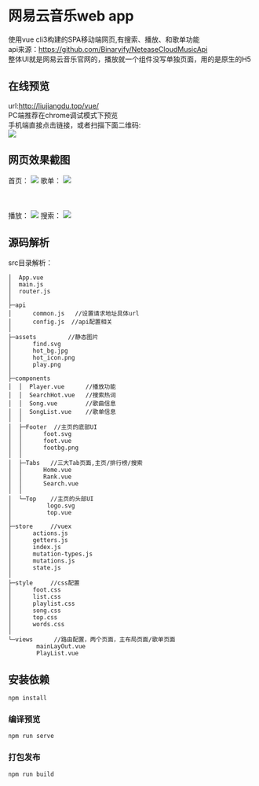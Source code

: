 # 网易云音乐web app

  使用vue cli3构建的SPA移动端网页,有搜索、播放、和歌单功能 <br>
  api来源：https://github.com/Binaryify/NeteaseCloudMusicApi <br>
  整体UI就是网易云音乐官网的，播放就一个组件没写单独页面，用的是原生的H5<audio>
  
## 在线预览
url:http://liujiangdu.top/vue/  <br>
PC端推荐在chrome调试模式下预览 <br>
手机端直接点击链接，或者扫描下面二维码: <br>
![](https://github.com/janyin/vue-wangyiyun-music/blob/master/screenshot/qr.png)

## 网页效果截图
首页：
![](https://github.com/janyin/vue-wangyiyun-music/blob/master/screenshot/index.jpg)
歌单：
![](https://github.com/janyin/vue-wangyiyun-music/blob/master/screenshot/songlist.jpg) <br><br><br><br>
播放：
![](https://github.com/janyin/vue-wangyiyun-music/blob/master/screenshot/play.jpg)
搜索：
![](https://github.com/janyin/vue-wangyiyun-music/blob/master/screenshot/serach.jpg)

##  源码解析
src目录解析：

```
│  App.vue
│  main.js  
│  router.js
│  
├─api              
│      common.js   //设置请求地址具体url
│      config.js  //api配置相关
│      
├─assets         //静态图片
│      find.svg
│      hot_bg.jpg
│      hot_icon.png
│      play.png
│      
├─components
│  │  Player.vue      //播放功能
│  │  SearchHot.vue   //搜索热词
│  │  Song.vue        //歌曲信息
│  │  SongList.vue    //歌单信息
│  │  
│  ├─Footer  //主页的底部UI
│  │      foot.svg
│  │      foot.vue
│  │      footbg.png
│  │      
│  ├─Tabs   //三大Tab页面,主页/排行榜/搜索
│  │      Home.vue
│  │      Rank.vue
│  │      Search.vue
│  │      
│  └─Top    //主页的头部UI
│          logo.svg
│          top.vue
│          
├─store     //vuex
│      actions.js
│      getters.js
│      index.js
│      mutation-types.js
│      mutations.js
│      state.js
│      
├─style     //css配置
│      foot.css
│      list.css
│      playlist.css
│      song.css
│      top.css
│      words.css
│      
└─views      //路由配置，两个页面，主布局页面/歌单页面
        mainLayOut.vue
        PlayList.vue
```

## 安装依赖
```
npm install
```

### 编译预览
```
npm run serve
```

### 打包发布
```
npm run build
```````
